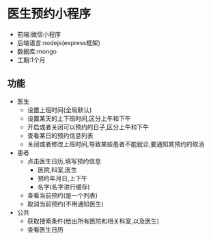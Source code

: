 # 医生预约小程序
- 前端:微信小程序
- 后端语言:nodejs(express框架)
- 数据库:mongo
- 工期:1个月

## 功能
- 医生
  - 设置上班时间(全局默认)
  - 设置某天的上下班时间,区分上午和下午
  - 开启或者关闭可以预约的日子,区分上午和下午
  - 查看某日的预约信息列表
  - 关闭或者修改上班时间,导致某些患者不能就诊,要通知其预约的取消
- 患者
  - 点击医生日历,填写预约信息
    - 医院,科室,医生 
    - 预约年月日,上下午
    - 名字(名字进行缓存)
  - 查看当前预约(是一个列表)
  - 取消当前预约(不用通知医生)
- 公共
  - 获取搜索条件(给出所有医院和相关科室,以及医生)
  - 查看医生日历
